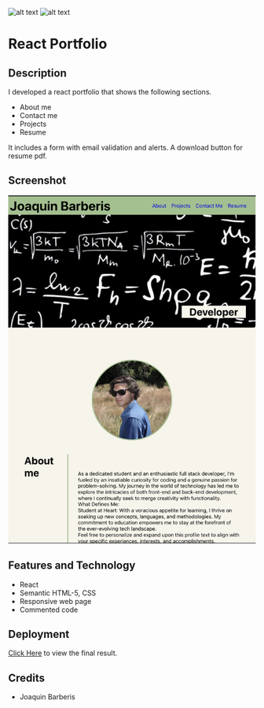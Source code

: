 
![alt text](https://img.shields.io/badge/License-GPLv2-brightgreen)
![alt text](https://img.shields.io/badge/Ver.-1.0.0-blue)
# React Portfolio

## Description
I developed a react portfolio that shows the following sections.
- About me
- Contact me
- Projects
- Resume

It includes a form with email validation and alerts. A download button for resume pdf.

## Screenshot

![alt screenshot](https://github.com/jbarberisv/react-portfolio-jbv/blob/main/portfolio-jbv/public/assest/images/screenme.png?raw=true)


## Features and Technology

- React
- Semantic HTML-5, CSS
- Responsive web page
- Commented code

## Deployment
[Click Here](https://react-portfolio-jbv-6eeaa96622f3.herokuapp.com) to view the final result.


## Credits

* Joaquin Barberis
